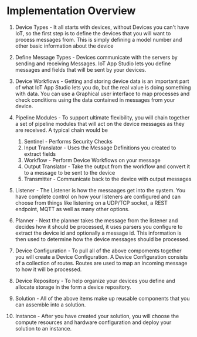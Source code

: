 # Implementation Overview

1. Device Types - It all starts with devices, without Devices you can't have IoT, so the first step is to define the devices 
that you will want to process messages from.  This is simply defining a model number and other basic information about the device

1. Define Message Types - Devices communicate with the servers by sending and receiving Messages.  IoT App Studio lets you define messages and fields that will be sent by your devices.

1. Device Workflows - Getting and storing device data is an important part of what IoT App Studio lets you do, but the real
value is doing something with data.  You can use a Graphical user interface to map processes and check conditions using the 
data contained in messages from your device.  

1. Pipeline Modules - To support ultimate flexibility, you will chain together a set of pipeline modules that will act on
the device messages as they are received.  A typical chain would be

    1. Sentinel - Performs Security Checks
    1. Input Translator - Uses the Message Definitions you created to extract fields
    1. Workflow - Perform Device Workflows on your message
    1. Output Translator - Take the output from the workflow and convert it to a message to be sent to the device
    1. Transmitter - Communicate back to the device with output messages
    
1. Listener - The Listener is how the messaages get into the system.  You have complete control on how your listeners are configured and can choose from things like listening on a UDP/TCP socket, a REST endpoint, MQTT as well as many other options.   

1. Planner - Next the planner takes the message from the listener and decides how it should be processed, it uses parsers you configure to extract the device id and optionally a message id.  This information is then used to determine how the device messages should be processed. 

1. Device Configuration - To pull all of the above compoments together you will create a Device Configuration. A Device Configuration 
consists of a collection of routes.  Routes are used to map an incoming message to how it will be processed.

1. Device Repository - To help organize your devices you define and allocate storage in the form a device repository.

1. Solution - All of the above items make up reusable components that you can assemble into a solution.

1. Instance - After you have created your solution, you will choose the compute resources and hardware configuration and deploy your solution to an instance. 
    

